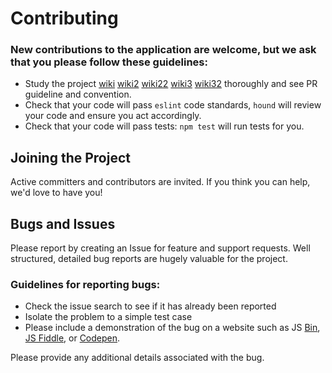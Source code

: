 # Contributing

### New contributions to the application are welcome, but we ask that you please follow these guidelines:
* Study the project [wiki](https://github.com/andela-stuff/andela-teams-core/wiki) [wiki2](andela-stuff/andela-teams-core/wiki) [wiki22](/andela-stuff/andela-teams-core/wiki) [wiki3](andela-teams-core/wiki) [wiki32](/andela-teams-core/wiki) thoroughly and see PR guideline and convention.
* Check that your code will pass `eslint` code standards, `hound` will review your code and ensure you act accordingly.
* Check that your code will pass tests: `npm test` will run tests for you.

## Joining the Project

Active committers and contributors are invited. If you think you can help, we'd love to have you!

## Bugs and Issues

Please report by creating an Issue for feature and support requests. Well structured, detailed bug reports are hugely valuable for the project.

### Guidelines for reporting bugs:
* Check the issue search to see if it has already been reported
* Isolate the problem to a simple test case
* Please include a demonstration of the bug on a website such as JS [Bin](http://jsbin.com), [JS Fiddle](https://jsfiddle.net/), or [Codepen](https://codepen.io/pen).

Please provide any additional details associated with the bug.
